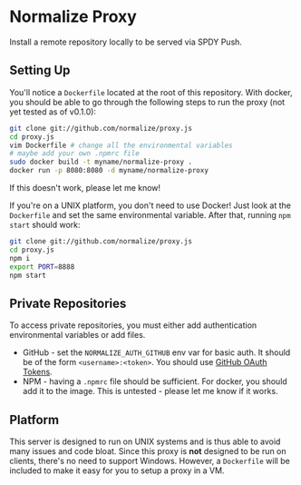 
# Normalize Proxy

Install a remote repository locally to be served via SPDY Push.

## Setting Up

You'll notice a `Dockerfile` located at the root of this repository.
With docker, you should be able to go through the following steps to run the proxy (not yet tested as of v0.1.0):

```bash
git clone git://github.com/normalize/proxy.js
cd proxy.js
vim Dockerfile # change all the environmental variables
# maybe add your own .npmrc file
sudo docker build -t myname/normalize-proxy .
docker run -p 8080:8080 -d myname/normalize-proxy
```

If this doesn't work, please let me know!

If you're on a UNIX platform,
you don't need to use Docker!
Just look at the `Dockerfile` and set the same environmental variable.
After that, running `npm start` should work:

```bash
git clone git://github.com/normalize/proxy.js
cd proxy.js
npm i
export PORT=8888
npm start
```

## Private Repositories

To access private repositories,
you must either add authentication environmental variables or add files.

- GitHub - set the `NORMALIZE_AUTH_GITHUB` env var for basic auth.
  It should be of the form `<username>:<token>`.
  You should use [GitHub OAuth Tokens](https://developer.github.com/v3/auth/#via-oauth-tokens).
- NPM - having a `.npmrc` file should be sufficient.
  For docker, you should add it to the image.
  This is untested - please let me know if it works.

## Platform

This server is designed to run on UNIX systems and is thus able to avoid many issues and code bloat.
Since this proxy is __not__ designed to be run on clients, there's no need to support Windows.
However, a `Dockerfile` will be included to make it easy for you to setup a proxy in a VM.
